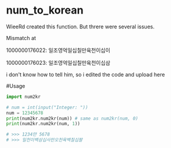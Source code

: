 # num_to_korean

WieeRd created this function. But threre were several issues.

Mismatch at

1000000176022: 일조영억일십칠만육천이십이

1000000176023: 일조영억일십칠만육천이십삼


i don't know how to tell him, so i edited the code and upload here


#Usage

```python
import num2kr

# num = int(input("Integer: "))
num = 12345678
print(num2kr.num2kr(num)) # same as num2kr(num, 0)
print(num2kr.num2kr(num, 1))

# >>> 1234만 5678
# >>> 일천이백삼십사만오천육백칠십팔
```

